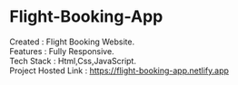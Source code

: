 # Flight-Booking-App                                                                                                                                            
Created : Flight Booking Website.                                                                                                                                         
Features : Fully Responsive.                                                                                                                                              
Tech Stack : Html,Css,JavaScript.                                                                                                                                         
Project Hosted Link : https://flight-booking-app.netlify.app
